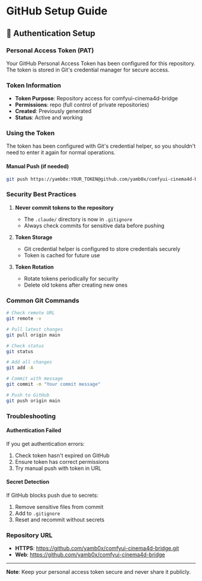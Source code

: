 # GitHub Setup Guide

## 🔐 Authentication Setup

### Personal Access Token (PAT)

Your GitHub Personal Access Token has been configured for this repository. The token is stored in Git's credential manager for secure access.

### Token Information
- **Token Purpose**: Repository access for comfyui-cinema4d-bridge
- **Permissions**: repo (full control of private repositories)
- **Created**: Previously generated
- **Status**: Active and working

### Using the Token

The token has been configured with Git's credential helper, so you shouldn't need to enter it again for normal operations.

#### Manual Push (if needed)
```bash
git push https://yamb0x:YOUR_TOKEN@github.com/yamb0x/comfyui-cinema4d-bridge.git main
```

### Security Best Practices

1. **Never commit tokens to the repository**
   - The `.claude/` directory is now in `.gitignore`
   - Always check commits for sensitive data before pushing

2. **Token Storage**
   - Git credential helper is configured to store credentials securely
   - Token is cached for future use

3. **Token Rotation**
   - Rotate tokens periodically for security
   - Delete old tokens after creating new ones

### Common Git Commands

```bash
# Check remote URL
git remote -v

# Pull latest changes
git pull origin main

# Check status
git status

# Add all changes
git add -A

# Commit with message
git commit -m "Your commit message"

# Push to GitHub
git push origin main
```

### Troubleshooting

#### Authentication Failed
If you get authentication errors:
1. Check token hasn't expired on GitHub
2. Ensure token has correct permissions
3. Try manual push with token in URL

#### Secret Detection
If GitHub blocks push due to secrets:
1. Remove sensitive files from commit
2. Add to `.gitignore`
3. Reset and recommit without secrets

### Repository URL
- **HTTPS**: https://github.com/yamb0x/comfyui-cinema4d-bridge.git
- **Web**: https://github.com/yamb0x/comfyui-cinema4d-bridge

---

**Note**: Keep your personal access token secure and never share it publicly.